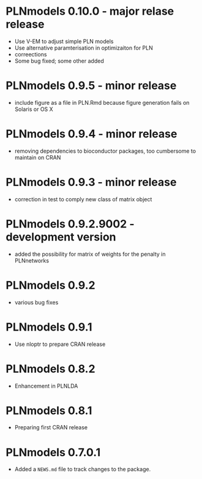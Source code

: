 # PLNmodels 0.10.0 - major relase release

* Use V-EM to adjust simple PLN models
* Use alternative paramterisation in optimizaiton for PLN
* correections 
* Some bug fixed; some other added

# PLNmodels 0.9.5 - minor release

* include figure as a file in PLN.Rmd because figure generation fails on Solaris or OS X

# PLNmodels 0.9.4 - minor release

* removing dependencies to bioconductor packages, too cumbersome to maintain on CRAN

# PLNmodels 0.9.3 - minor release

* correction in test to comply new class of matrix object

# PLNmodels 0.9.2.9002 - development version

* added the possibility for matrix of weights for the penalty in PLNnetworks

# PLNmodels 0.9.2

* various bug fixes

# PLNmodels 0.9.1

* Use nloptr to prepare CRAN release

# PLNmodels 0.8.2

* Enhancement in PLNLDA

# PLNmodels 0.8.1

* Preparing first CRAN release

# PLNmodels 0.7.0.1

* Added a `NEWS.md` file to track changes to the package.

